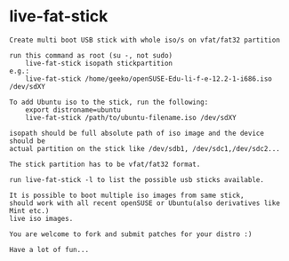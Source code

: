 live-fat-stick
==============
	Create multi boot USB stick with whole iso/s on vfat/fat32 partition

	run this command as root (su -, not sudo)
		live-fat-stick isopath stickpartition
	e.g.: 
		live-fat-stick /home/geeko/openSUSE-Edu-li-f-e-12.2-1-i686.iso /dev/sdXY

	To add Ubuntu iso to the stick, run the following:
		export distroname=ubuntu
		live-fat-stick /path/to/ubuntu-filename.iso /dev/sdXY

	isopath should be full absolute path of iso image and the device should be 
	actual partition on the stick like /dev/sdb1, /dev/sdc1,/dev/sdc2...

	The stick partition has to be vfat/fat32 format.

	run live-fat-stick -l to list the possible usb sticks available.

	It is possible to boot multiple iso images from same stick, 
	should work with all recent openSUSE or Ubuntu(also derivatives like Mint etc.) 
	live iso images. 

	You are welcome to fork and submit patches for your distro :)

	Have a lot of fun...
